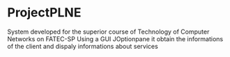 # ProjectPLNE
System developed for the superior course of Technology of Computer Networks on FATEC-SP
Using a GUI JOptionpane it obtain the informations of the client and dispaly informations about services
